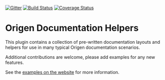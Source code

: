 [![Gitter](https://badges.gitter.im/Join%20Chat.svg)](https://gitter.im/Origen-SDK/users?utm_source=badge&utm_medium=badge&utm_campaign=pr-badge&utm_content=badge)
[![Build Status](https://travis-ci.org/Origen-SDK/origen_doc_helpers.svg)](https://travis-ci.org/Origen-SDK/origen_doc_helpers)
[![Coverage Status](https://coveralls.io/repos/github/Origen-SDK/origen_doc_helpers/badge.svg?branch=master)](https://coveralls.io/github/Origen-SDK/origen_doc_helpers?branch=master)

# Origen Documentation Helpers

This plugin contains a collection of pre-written documentation layouts and helpers for use in
many typical Origen documentation scenarios.

Additional contributions are welcome, please add examples for any new features.

See the [examples on the website](http://origen-sdk.org/doc_helpers/examples) for
more information.
